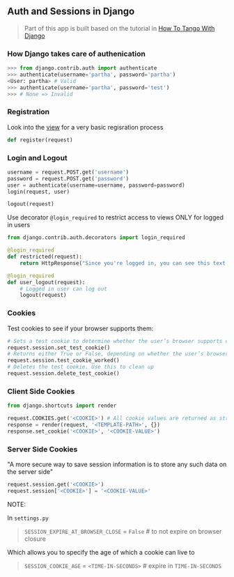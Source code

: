 ## Auth and Sessions in Django

> Part of this app is built based on the tutorial in [How To Tango With Django](https://www.tangowithdjango.com/book17/index.html)

### How Django takes care of authenication

```python
>>> from django.contrib.auth import authenticate
>>> authenticate(username='partha', password='partha')
<User: partha> # Valid
>>> authenticate(username='partha', password='test')
>>> # None => Invalid
```

### Registration

Look into the [view](./login/views.py) for a very basic regisration process 

```python
def register(request)
```

### Login and Logout

```python
username = request.POST.get('username')
password = request.POST.get('password')
user = authenticate(username=username, password=password)
login(request, user)
```

```python
logout(request)
```


Use decorator `@login_required` to restrict access to views ONLY for logged in users

```python
from django.contrib.auth.decorators import login_required

@login_required
def restricted(request):
    return HttpResponse("Since you're logged in, you can see this text!")

@login_required
def user_logout(request):
    # Logged in user can log out
    logout(request)
```

### Cookies

Test cookies to see if your browser supports them:

```python
# Sets a test cookie to determine whether the user’s browser supports cookies
request.session.set_test_cookie()
# Returns either True or False, depending on whether the user’s browser accepted the test cookie
request.session.test_cookie_worked()
# Deletes the test cookie. Use this to clean up
request.session.delete_test_cookie()
```

### Client Side Cookies

```python
from django.shortcuts import render

request.COOKIES.get('<COOKIE>') # All cookie values are returned as strings
response = render(request, '<TEMPLATE-PATH>', {})
response.set_cookie('<COOKIE>', '<COOKIE-VALUE>')
```


### Server Side Cookies

 "A more secure way to save session information is to store any such data on the server side"


```python
request.session.get('<COOKIE>')
request.session['<COOKIE>'] = '<COOKIE-VALUE>'
```

NOTE:

In `settings.py`

> `SESSION_EXPIRE_AT_BROWSER_CLOSE` = `False` # to not expire on browser closure

Which allows you to specify the age of which a cookie can live to

> `SESSION_COOKIE_AGE` = `<TIME-IN-SECONDS>` # expire in `TIME-IN-SECONDS`

